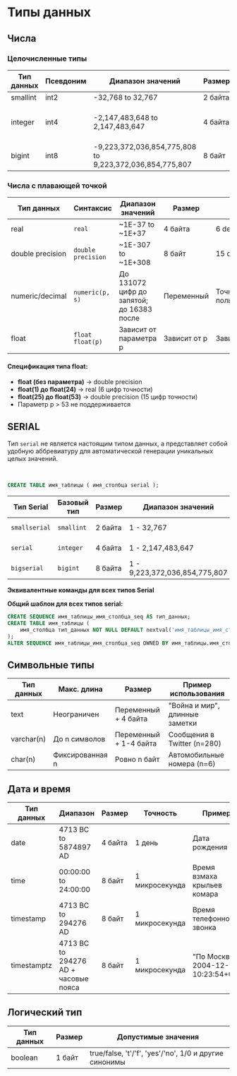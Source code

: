 # Типы данных

## Числа

### Целочисленные типы

| Тип данных | Псевдоним | Диапазон значений                          | Размер  | Пример использования                     |
|------------|-----------|--------------------------------------------|---------|-------------------------------------------|
| smallint   | int2      | -32,768 to 32,767                          | 2 байта | Вес колибри                               |
| integer    | int4      | -2,147,483,648 to 2,147,483,647           | 4 байта | Количество смартфонов, население страны   |
| bigint     | int8      | -9,223,372,036,854,775,808 to 9,223,372,036,854,775,807 | 8 байт | Счётчик строк в огромных таблицах         |

### Числа с плавающей точкой

| Тип данных        | Синтаксис               | Диапазон значений                     | Размер       | Точность           | Пример использования              |
|-------------------|-------------------------|---------------------------------------|-------------|--------------------|-----------------------------------|
| real             | `real`                  | ~1E-37 to ~1E+37                      | 4 байта     | 6 decimal digits   | Межзвёздные расстояния            |
| double precision | `double precision`      | ~1E-307 to ~1E+308                    | 8 байт      | 15 decimal digits  | Количество атомов во Вселенной    |
| numeric/decimal  | `numeric(p, s)`         | До 131072 цифр до запятой; до 16383 после | Переменный | Точная, пользовательская | Финансовые расчёты, точные измерения |
| float            | `float` `float(p)`      | Зависит от параметра p                | Зависит от p | Зависит от p       | Универсальные вычисления          |

#### Спецификация типа float:
- **float (без параметра)** → double precision
- **float(1) до float(24)** → real (6 цифр точности)
- **float(25) до float(53)** → double precision (15 цифр точности)
- Параметр p > 53 не поддерживается

## SERIAL
Тип `serial` не является настоящим типом данных, а представляет собой удобную аббревиатуру для автоматической генерации уникальных целых значений.  

<br>

```sql
CREATE TABLE имя_таблицы ( имя_столбца serial );
```

| Тип Serial | Базовый тип | Размер | Диапазон значений | Применение |
|------------|------------|--------|-------------------|------------|
| `smallserial` | `smallint` | 2 байта | 1 - 32,767 | Небольшие таблицы |
| `serial` | `integer` | 4 байта | 1 - 2,147,483,647 | Стандартный случай |
| `bigserial` | `bigint` | 8 байта | 1 - 9,223,372,036,854,775,807 | Большие таблицы |

**Эквивалентные команды для всех типов Serial**

**Общий шаблон для всех типов serial:**
```sql
CREATE SEQUENCE имя_таблицы_имя_столбца_seq AS тип_данных;
CREATE TABLE имя_таблицы (
    имя_столбца тип_данных NOT NULL DEFAULT nextval('имя_таблицы_имя_столбца_seq')
);
ALTER SEQUENCE имя_таблицы_имя_столбца_seq OWNED BY имя_таблицы.имя_столбца;
```

## Символьные типы

| Тип данных           | Макс. длина | Размер                   | Пример использования              |
|----------------------|-------------|--------------------------|------------------------------------|
| text                 | Неограничен | Переменный + 4 байта     | "Война и мир", длинные заметки     |
| varchar(n)           | До n символов | Переменный + 1-4 байта  | Сообщения в Twitter (n=280)        |
| char(n)              | Фиксированная n | Ровно n байт          | Автомобильные номера (n=6)         |

## Дата и время

| Тип данных          | Диапазон                          | Размер  | Точность          | Пример                          |
|---------------------|-----------------------------------|---------|-------------------|---------------------------------|
| date                | 4713 BC to 5874897 AD             | 4 байта | 1 день            | Дата рождения                   |
| time                | 00:00:00 to 24:00:00              | 8 байт  | 1 микросекунда    | Время взмаха крыльев комара      |
| timestamp           | 4713 BC to 294276 AD              | 8 байт  | 1 микросекунда    | Время телефонного звонка        |
| timestamptz         | 4713 BC to 294276 AD + часовые пояса | 8 байт | 1 микросекунда   | "По Москве 2004-12-31 10:23:54+03" |

## Логический тип

| Тип данных | Размер | Допустимые значения                          |
|------------|--------|-----------------------------------------------|
| boolean    | 1 байт | true/false, 't'/'f', 'yes'/'no', 1/0 и другие синонимы |